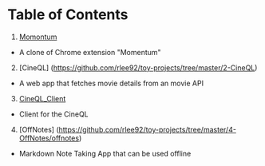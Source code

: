 # Table of Contents

1. [Momontum](https://github.com/rlee92/toy-projects/tree/master/1-Momontum)
- A clone of Chrome extension "Momentum"
2. [CineQL] (https://github.com/rlee92/toy-projects/tree/master/2-CineQL)
- A web app that fetches movie details from an movie API
3. [CineQL_Client](https://github.com/rlee92/toy-projects/tree/master/3-CineQL_Client/cineql_client)
- Client for the CineQL
4. [OffNotes] (https://github.com/rlee92/toy-projects/tree/master/4-OffNotes/offnotes)
- Markdown Note Taking App that can be used offline